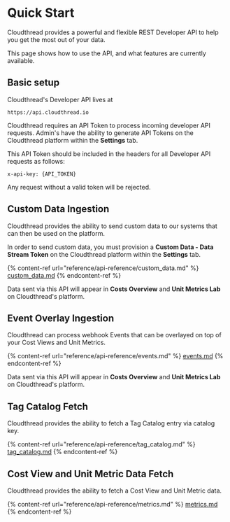 # Quick Start

Cloudthread provides a powerful and flexible REST Developer API to help you get the most out of your data.

This page shows how to use the API, and what features are currently available.

## Basic setup

Cloudthread's Developer API lives at

`https://api.cloudthread.io`

Cloudthread requires an API Token to process incoming developer API requests. Admin's have the ability to generate API Tokens on the Cloudthread platform within the **Settings** tab.

This API Token should be included in the headers for all Developer API requests as follows:

`x-api-key: {API_TOKEN}`

Any request without a valid token will be rejected.

## Custom Data Ingestion

Cloudthread provides the ability to send custom data to our systems that can then be used on the platform.

In order to send custom data, you must provision a **Custom Data - Data Stream Token** on the Cloudthread platform within the **Settings** tab.

{% content-ref url="reference/api-reference/custom_data.md" %}
[custom_data.md](reference/api-reference/custom_data.md)
{% endcontent-ref %}

Data sent via this API will appear in **Costs Overview** and **Unit Metrics Lab** on Cloudthread's platform.

## Event Overlay Ingestion

Cloudthread can process webhook Events that can be overlayed on top of your Cost Views and Unit Metrics.

{% content-ref url="reference/api-reference/events.md" %}
[events.md](reference/api-reference/events.md)
{% endcontent-ref %}

Data sent via this API will appear in **Costs Overview** and **Unit Metrics Lab** on Cloudthread's platform.

## Tag Catalog Fetch

Cloudthread provides the ability to fetch a Tag Catalog entry via catalog key.

{% content-ref url="reference/api-reference/tag_catalog.md" %}
[tag_catalog.md](reference/api-reference/tag_catalog.md)
{% endcontent-ref %}


## Cost View and Unit Metric Data Fetch

Cloudthread provides the ability to fetch a Cost View and Unit Metric data.

{% content-ref url="reference/api-reference/metrics.md" %}
[metrics.md](reference/api-reference/metrics.md)
{% endcontent-ref %}
